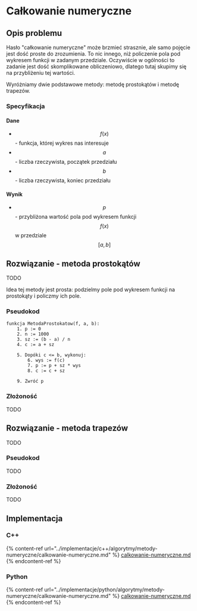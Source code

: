# Całkowanie numeryczne

## Opis problemu

Hasło "całkowanie numeryczne" może brzmieć strasznie, ale samo pojęcie jest dość proste do zrozumienia. To nic innego, niż policzenie pola pod wykresem funkcji w zadanym przedziale. Oczywiście w ogólności to zadanie jest dość skomplikowane obliczeniowo, dlatego tutaj skupimy się na przybliżeniu tej wartości.

Wyróżniamy dwie podstawowe metody: metodę prostokątów i metodę trapezów.

### Specyfikacja

#### Dane

* $$f(x)$$  - funkcja, której wykres nas interesuje
* $$a$$ - liczba rzeczywista, początek przedziału
* $$b$$ - liczba rzeczywista, koniec przedziału

#### Wynik

* $$p$$ - przybliżona wartość pola pod wykresem funkcji $$f(x)$$ w przedziale $$[a,b]$$

## Rozwiązanie - metoda prostokątów

TODO

Idea tej metody jest prosta: podzielmy pole pod wykresem funkcji na prostokąty i policzmy ich pole.

### Pseudokod

```
funkcja MetodaProstokatow(f, a, b):
    1. p := 0
    2. n := 1000
    3. sz := (b - a) / n
    4. c := a + sz
    
    5. Dopóki c <= b, wykonuj:
        6. wys := f(c)
        7. p := p + sz * wys
        8. c := c + sz
        
    9. Zwróć p
```

### Złożoność

TODO

## Rozwiązanie - metoda trapezów

TODO

### Pseudokod

TODO

### Złożoność

TODO

## Implementacja

### C++

{% content-ref url="../implementacje/c++/algorytmy/metody-numeryczne/calkowanie-numeryczne.md" %}
[calkowanie-numeryczne.md](../implementacje/c++/algorytmy/metody-numeryczne/calkowanie-numeryczne.md)
{% endcontent-ref %}

### Python

{% content-ref url="../implementacje/python/algorytmy/metody-numeryczne/calkowanie-numeryczne.md" %}
[calkowanie-numeryczne.md](../implementacje/python/algorytmy/metody-numeryczne/calkowanie-numeryczne.md)
{% endcontent-ref %}
